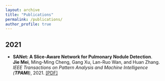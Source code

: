 ```yaml
---
layout: archive
title: "Publications"
permalink: /publications/
author_profile: true
---
```

## 2021
* <b>SANet: A Slice-Aware Network for Pulmonary Nodule Detection</b>. <br>
<b>Jie Mei</b>, Ming-Ming Cheng, Gang Xu, Lan-Ruo Wan, and Huan Zhang. <br>
<i>IEEE Transactions on Pattern Analysis and Machine Intelligence (**TPAMI**)</i>, 2021.
[[PDF]](https://jiemei.xyz/files/2021_TPAMI_SANet/2021_TPAMI_SANet.pdf)